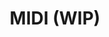 ---
layout: module
title: MIDI (WIP)
authors: [korlibs]
category: Audio
link: https://github.com/korlibs/korge-audio-formats/tree/main/korau-midi
icon: /i/midi.png
---